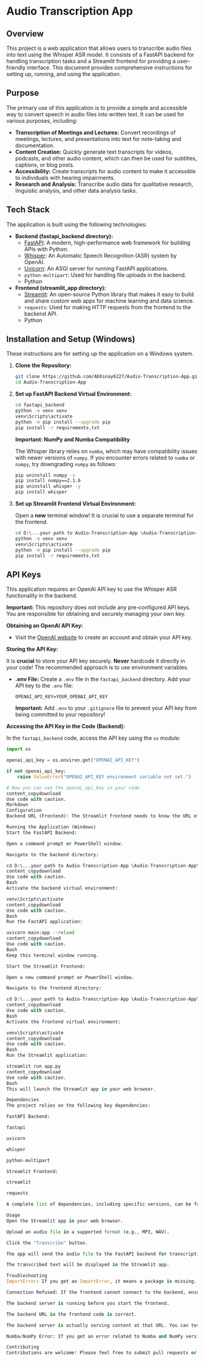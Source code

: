 # Audio Transcription App

## Overview

This project is a web application that allows users to transcribe audio files into text using the Whisper ASR model. It consists of a FastAPI backend for handling transcription tasks and a Streamlit frontend for providing a user-friendly interface. This document provides comprehensive instructions for setting up, running, and using the application.

## Purpose

The primary use of this application is to provide a simple and accessible way to convert speech in audio files into written text. It can be used for various purposes, including:

*   **Transcription of Meetings and Lectures:** Convert recordings of meetings, lectures, and presentations into text for note-taking and documentation.
*   **Content Creation:** Quickly generate text transcripts for videos, podcasts, and other audio content, which can then be used for subtitles, captions, or blog posts.
*   **Accessibility:** Create transcripts for audio content to make it accessible to individuals with hearing impairments.
*   **Research and Analysis:** Transcribe audio data for qualitative research, linguistic analysis, and other data analysis tasks.

## Tech Stack

The application is built using the following technologies:

*   **Backend (fastapi_backend directory):**
    *   [FastAPI](https://fastapi.tiangolo.com/): A modern, high-performance web framework for building APIs with Python.
    *   [Whisper](https://github.com/openai/whisper): An Automatic Speech Recognition (ASR) system by OpenAI.
    *   [Uvicorn](https://www.uvicorn.org/): An ASGI server for running FastAPI applications.
    *   `python-multipart`: Used for handling file uploads in the backend.
    *   Python
*   **Frontend (streamlit_app directory):**
    *   [Streamlit](https://streamlit.io/): An open-source Python library that makes it easy to build and share custom web apps for machine learning and data science.
    *   `requests`: Used for making HTTP requests from the frontend to the backend API.
    *   Python

## Installation and Setup (Windows)

These instructions are for setting up the application on a Windows system.

1.  **Clone the Repository:**

    ```bash
    git clone https://github.com/Abhinay6227/Audio-Transcription-App.git
    cd Audio-Transcription-App
    ```

2.  **Set up FastAPI Backend Virtual Environment:**

    ```bash
    cd fastapi_backend
    python -m venv venv
    venv\Scripts\activate
    python -m pip install --upgrade pip
    pip install -r requirements.txt
    ```

    **Important: NumPy and Numba Compatibility**

    The Whisper library relies on `numba`, which may have compatibility issues with newer versions of `numpy`. If you encounter errors related to `numba` or `numpy`, try downgrading `numpy` as follows:

    ```bash
    pip uninstall numpy -y
    pip install numpy==2.1.6
    pip uninstall whisper -y
    pip install whisper
    ```

3.  **Set up Streamlit Frontend Virtual Environment:**

    Open a **new** terminal window!  It is crucial to use a separate terminal for the frontend.

    ```bash
    cd D:\...your path to Audio-Transcription-App \Audio-Transcription-App\streamlit_app
    python -m venv venv
    venv\Scripts\activate
    python -m pip install --upgrade pip
    pip install -r requirements.txt
    ```

## API Keys

This application requires an OpenAI API key to use the Whisper ASR functionality in the backend.

**Important:** This repository does *not* include any pre-configured API keys. You are responsible for obtaining and securely managing your own key.

**Obtaining an OpenAI API Key:**

*   Visit the [OpenAI website](https://platform.openai.com/) to create an account and obtain your API key.

**Storing the API Key:**

It is **crucial** to store your API key securely. **Never** hardcode it directly in your code! The recommended approach is to use environment variables.

*   **.env File:** Create a `.env` file in the `fastapi_backend` directory. Add your API key to the `.env` file:

    ```
    OPENAI_API_KEY=YOUR_OPENAI_API_KEY
    ```

    **Important:** Add `.env` to your `.gitignore` file to prevent your API key from being committed to your repository!

**Accessing the API Key in the Code (Backend):**

In the `fastapi_backend` code, access the API key using the `os` module:

```python
import os

openai_api_key = os.environ.get("OPENAI_API_KEY")

if not openai_api_key:
    raise ValueError("OPENAI_API_KEY environment variable not set.")

# Now you can use the openai_api_key in your code
content_copydownload
Use code with caution.
Markdown
Configuration
Backend URL (Frontend): The Streamlit frontend needs to know the URL of the FastAPI backend. Open the streamlit_app/app.py file (or any relevant utility files). Locate the line that defines the backend URL (e.g., BACKEND_URL = "http://127.0.0.1:8000/transcribe"). Ensure it is set to the correct address where your FastAPI backend will be running (typically http://127.0.0.1:8000).

Running the Application (Windows)
Start the FastAPI Backend:

Open a command prompt or PowerShell window.

Navigate to the backend directory:

cd D:\...your path to Audio-Transcription-App \Audio-Transcription-App\fastapi_backend
content_copydownload
Use code with caution.
Bash
Activate the backend virtual environment:

venv\Scripts\activate
content_copydownload
Use code with caution.
Bash
Run the FastAPI application:

uvicorn main:app --reload
content_copydownload
Use code with caution.
Bash
Keep this terminal window running.

Start the Streamlit Frontend:

Open a new command prompt or PowerShell window.

Navigate to the frontend directory:

cd D:\...your path to Audio-Transcription-App \Audio-Transcription-App\streamlit_app
content_copydownload
Use code with caution.
Bash
Activate the frontend virtual environment:

venv\Scripts\activate
content_copydownload
Use code with caution.
Bash
Run the Streamlit application:

streamlit run app.py
content_copydownload
Use code with caution.
Bash
This will launch the Streamlit app in your web browser.

Dependencies
The project relies on the following key dependencies:

FastAPI Backend:

fastapi

uvicorn

whisper

python-multipart

Streamlit Frontend:

streamlit

requests

A complete list of dependencies, including specific versions, can be found in the requirements.txt files located in the fastapi_backend and streamlit_app directories.

Usage
Open the Streamlit app in your web browser.

Upload an audio file in a supported format (e.g., MP3, WAV).

Click the "Transcribe" button.

The app will send the audio file to the FastAPI backend for transcription.

The transcribed text will be displayed in the Streamlit app.

Troubleshooting
ImportError: If you get an ImportError, it means a package is missing. Activate the correct virtual environment (either the backend or frontend environment, depending on where the error occurs) and run pip install <package_name>.

Connection Refused: If the frontend cannot connect to the backend, ensure that:

The backend server is running before you start the frontend.

The backend URL in the frontend code is correct.

The backend server is actually serving content at that URL. You can test this by opening the URL in a web browser (e.g., http://127.0.0.1:8000/ or http://localhost:8000/). You should see a FastAPI welcome message or API documentation.

Numba/NumPy Error: If you get an error related to Numba and NumPy versions in the fastapi_backend, follow the NumPy downgrading instructions in the Installation section.

Contributing
Contributions are welcome! Please feel free to submit pull requests or open issues to report bugs or suggest new features.

